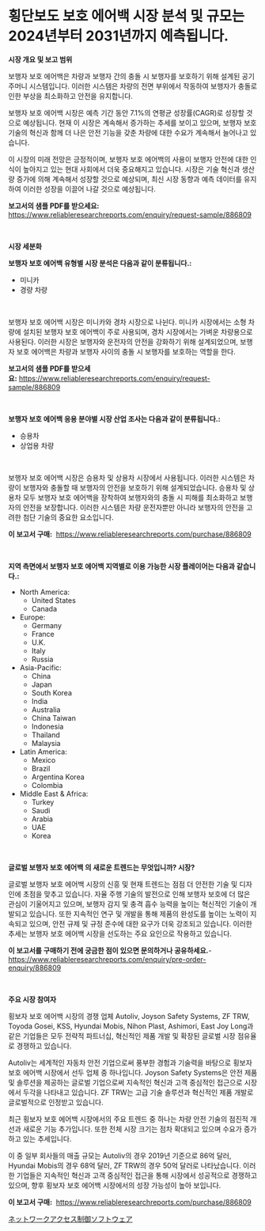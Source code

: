 <p><h1>횡단보도 보호 에어백 시장 분석 및 규모는 2024년부터 2031년까지 예측됩니다.</h1></p><p><strong>시장 개요 및 보고 범위</strong></p>
<p><p>보행자 보호 에어백은 차량과 보행자 간의 충돌 시 보행자를 보호하기 위해 설계된 공기 주머니 시스템입니다. 이러한 시스템은 차량의 전면 부위에서 작동하여 보행자가 충돌로 인한 부상을 최소화하고 안전을 유지합니다.</p><p>보행자 보호 에어백 시장은 예측 기간 동안 7.1%의 연평균 성장률(CAGR)로 성장할 것으로 예상됩니다. 현재 이 시장은 계속해서 증가하는 추세를 보이고 있으며, 보행자 보호 기술의 혁신과 함께 더 나은 안전 기능을 갖춘 차량에 대한 수요가 계속해서 늘어나고 있습니다.</p><p>이 시장의 미래 전망은 긍정적이며, 보행자 보호 에어백의 사용이 보행자 안전에 대한 인식이 높아지고 있는 현대 사회에서 더욱 중요해지고 있습니다. 시장은 기술 혁신과 생산량 증가에 의해 계속해서 성장할 것으로 예상되며, 최신 시장 동향과 예측 데이터를 유지하여 이러한 성장을 이끌어 나갈 것으로 예상됩니다.</p></p>
<p><strong>보고서의 샘플 PDF를 받으세요:</strong> <a href="https://www.reliableresearchreports.com/enquiry/request-sample/886809">https://www.reliableresearchreports.com/enquiry/request-sample/886809</a></p>
<p>&nbsp;</p>
<p><strong>시장 세분화</strong></p>
<p><strong>보행자 보호 에어백 유형별 시장 분석은 다음과 같이 분류됩니다.:</strong></p>
<p><ul><li>미니카</li><li>경량 차량</li></ul></p>
<p>&nbsp;</p>
<p><p>보행자 보호 에어백 시장은 미니카와 경차 시장으로 나뉜다. 미니카 시장에서는 소형 차량에 설치된 보행자 보호 에어백이 주로 사용되며, 경차 시장에서는 가벼운 차량용으로 사용된다. 이러한 시장은 보행자와 운전자의 안전을 강화하기 위해 설계되었으며, 보행자 보호 에어백은 차량과 보행자 사이의 충돌 시 보행자를 보호하는 역할을 한다.</p></p>
<p><strong>보고서의 샘플 PDF를 받으세요:</strong>&nbsp;<a href="https://www.reliableresearchreports.com/enquiry/request-sample/886809">https://www.reliableresearchreports.com/enquiry/request-sample/886809</a></p>
<p>&nbsp;</p>
<p><strong> 보행자 보호 에어백 응용 분야별 시장 산업 조사는 다음과 같이 분류됩니다.:</strong></p>
<p><ul><li>승용차</li><li>상업용 차량</li></ul></p>
<p>&nbsp;</p>
<p><p>보행자 보호 에어백 시장은 승용차 및 상용차 시장에서 사용됩니다. 이러한 시스템은 차량이 보행자와 충돌할 때 보행자의 안전을 보호하기 위해 설계되었습니다. 승용차 및 상용차 모두 보행자 보호 에어백을 장착하여 보행자와의 충돌 시 피해를 최소화하고 보행자의 안전을 보장합니다. 이러한 시스템은 차량 운전자뿐만 아니라 보행자의 안전을 고려한 첨단 기술의 중요한 요소입니다.</p></p>
<p><strong>이 보고서 구매:</strong>&nbsp; <a href="https://www.reliableresearchreports.com/purchase/886809">https://www.reliableresearchreports.com/purchase/886809</a></p>
<p>&nbsp;</p>
<p><strong>지역 측면에서 보행자 보호 에어백 지역별로 이용 가능한 시장 플레이어는 다음과 같습니다.:</strong></p>
<p><ul>
    <li>
        North America:
        <ul>
            <li>United States</li>
            <li>Canada</li>
        </ul>
    </li>
    <li>
        Europe:
        <ul>
            <li>Germany</li>
            <li>France</li>
            <li>U.K.</li>
            <li>Italy</li>
            <li>Russia</li>
        </ul>
    </li>
    <li>
        Asia-Pacific:
        <ul>
            <li>China</li>
            <li>Japan</li>
            <li>South Korea</li>
            <li>India</li>
            <li>Australia</li>
            <li>China Taiwan</li>
            <li>Indonesia</li>
            <li>Thailand</li>
            <li>Malaysia</li>
        </ul>
    </li>
    <li>
        Latin America:
        <ul>
            <li>Mexico</li>
            <li>Brazil</li>
            <li>Argentina Korea</li>
            <li>Colombia</li>
        </ul>
    </li>
    <li>
        Middle East & Africa:
        <ul>
            <li>Turkey</li>
            <li>Saudi</li>
            <li>Arabia</li>
            <li>UAE</li>
            <li>Korea</li>
        </ul>
    </li>
    </ul></p>
<p>&nbsp;</p>
<p><strong>글로벌 보행자 보호 에어백 의 새로운 트렌드는 무엇입니까? 시장?</strong></p>
<p><p>글로벌 보행자 보호 에어백 시장의 신흥 및 현재 트렌드는 점점 더 안전한 기술 및 디자인에 초점을 맞추고 있습니다. 자율 주행 기술의 발전으로 인해 보행자 보호에 더 많은 관심이 기울어지고 있으며, 보행자 감지 및 충격 흡수 능력을 높이는 혁신적인 기술이 개발되고 있습니다. 또한 지속적인 연구 및 개발을 통해 제품의 완성도를 높이는 노력이 지속되고 있으며, 안전 규제 및 규정 준수에 대한 요구가 더욱 강조되고 있습니다. 이러한 추세는 보행자 보호 에어백 시장을 선도하는 주요 요인으로 작용하고 있습니다.</p></p>
<p><strong>이 보고서를 구매하기 전에 궁금한 점이 있으면 문의하거나 공유하세요.</strong>- <a href="https://www.reliableresearchreports.com/enquiry/pre-order-enquiry/886809">https://www.reliableresearchreports.com/enquiry/pre-order-enquiry/886809</a></p>
<p>&nbsp;</p>
<p><strong>주요 시장 참여자</strong></p>
<p><p>횡보자 보호 에어백 시장의 경쟁 업체 Autoliv, Joyson Safety Systems, ZF TRW, Toyoda Gosei, KSS, Hyundai Mobis, Nihon Plast, Ashimori, East Joy Long과 같은 기업들은 모두 전략적 파트너십, 혁신적인 제품 개발 및 확장된 글로벌 시장 점유율로 경쟁하고 있습니다. </p><p>Autoliv는 세계적인 자동차 안전 기업으로써 풍부한 경험과 기술력을 바탕으로 횡보자 보호 에어백 시장에서 선두 업체 중 하나입니다. Joyson Safety Systems은 안전 제품 및 솔루션을 제공하는 글로벌 기업으로써 지속적인 혁신과 고객 중심적인 접근으로 시장에서 두각을 나타내고 있습니다. ZF TRW는 고급 기술 솔루션과 혁신적인 제품 개발로 글로벌적으로 인정받고 있습니다.</p><p>최근 횡보자 보호 에어백 시장에서의 주요 트렌드 중 하나는 차량 안전 기술의 점진적 개선과 새로운 기능 추가입니다. 또한 전체 시장 크기는 점차 확대되고 있으며 수요가 증가하고 있는 추세입니다.</p><p>이 중 일부 회사들의 매출 규모는 Autoliv의 경우 2019년 기준으로 86억 달러, Hyundai Mobis의 경우 68억 달러, ZF TRW의 경우 50억 달러로 나타났습니다. 이러한 기업들은 지속적인 혁신과 고객 중심적인 접근을 통해 시장에서 성공적으로 경쟁하고 있으며, 향후 횡보자 보호 에어백 시장에서의 성장 가능성이 높아 보입니다.</p></p>
<p><strong>이 보고서 구매:</strong>&nbsp;&nbsp;<a href="https://www.reliableresearchreports.com/purchase/886809">https://www.reliableresearchreports.com/purchase/886809</a></p>
<p><p><a href="https://github.com/zoetazuur/Market-Research-Report-List-1/blob/main/913033317503.md">ネットワークアクセス制御ソフトウェア</a></p></p>

